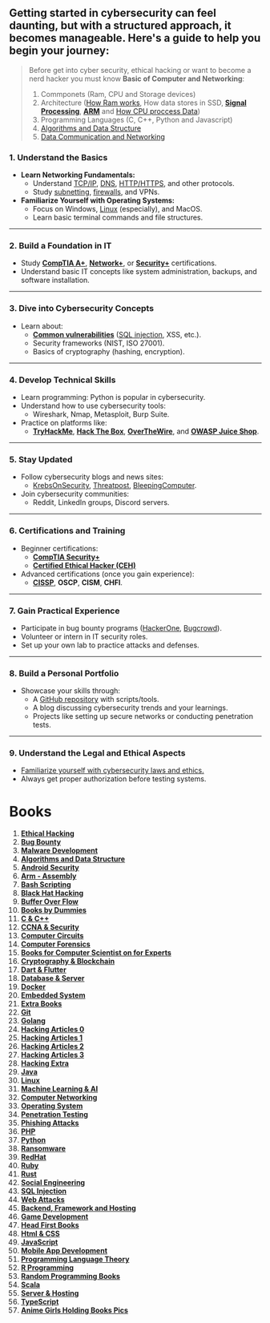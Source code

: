 Getting started in cybersecurity can feel daunting, but with a structured approach, it becomes manageable. Here's a guide to help you begin your journey:
---

> Before get into cyber security, ethical hacking or want to become a nerd hacker you must know **Basic of Computer and Networking**:
> 1. Commponets (Ram, CPU and Storage devices)
> 2. Architecture ([How Ram works](https://www.techtarget.com/searchstorage/definition/RAM-random-access-memory), How data stores in SSD, [**Signal Processing**](https://github.com/arm-university/Digital-Signal-Processing-Education-Kit), [**ARM**](https://github.com/arm-university/Introduction-to-Computer-Architecture-Education-Kit) and [How CPU proccess Data](https://github.com/PacktPublishing/Modern-Computer-Architecture-and-Organization?tab=readme-ov-file))
> 3. Programming Languages (C, C++, Python and Javascript)
> 4. [Algorithms and Data Structure](https://www.w3schools.com/dsa/dsa_intro.php)
> 5. [Data Communication and Networking](https://www.tutorialspoint.com/data_communication_computer_network/index.htm)

### 1. **Understand the Basics**
   - **Learn Networking Fundamentals:**
     - Understand [TCP/IP](https://github.com/saminiir/level-ip?tab=readme-ov-file), [DNS](https://www.cloudflare.com/learning/dns/what-is-dns/), [HTTP/HTTPS](https://www.cloudflare.com/learning/ssl/why-is-http-not-secure/), and other protocols.
     - Study [subnetting](https://www.cloudflare.com/learning/network-layer/what-is-a-subnet/), [firewalls](https://www.checkpoint.com/cyber-hub/network-security/what-is-firewall/#:~:text=A%20Firewall%20is%20a%20network,organization's%20previously%20established%20security%20policies.), and VPNs.
   - **Familiarize Yourself with Operating Systems:**
     - Focus on Windows, [Linux](https://www.youtube.com/watch?v=htez3rhhPO8) (especially), and MacOS.
     - Learn basic terminal commands and file structures.

---

### 2. **Build a Foundation in IT**
   - Study [**CompTIA A+**](https://www.comptia.org/certifications/a), [**Network+**](https://www.comptia.org/certifications/network), or [**Security+**](https://www.comptia.org/certifications/security) certifications.
   - Understand basic IT concepts like system administration, backups, and software installation.

---

### 3. **Dive into Cybersecurity Concepts**
   - Learn about:
     - [**Common vulnerabilities**](https://github.com/aw-junaid/Hacking-Tools/blob/master/Hacking%20Questions/Top%20100%2B%20Web%20Vulnerabilities%2C%20Categorised%20Into%20Various%20Types%3A.md) ([SQL injection](https://www.w3schools.com/sql/sql_injection.asp), XSS, etc.).
     - Security frameworks (NIST, ISO 27001).
     - Basics of cryptography (hashing, encryption).

---

### 4. **Develop Technical Skills**
   - Learn programming: Python is popular in cybersecurity.
   - Understand how to use cybersecurity tools:
     - Wireshark, Nmap, Metasploit, Burp Suite.
   - Practice on platforms like:
     - [**TryHackMe**](https://tryhackme.com/), [**Hack The Box**](https://www.hackthebox.com/), [**OverTheWire**](https://overthewire.org/), and [**OWASP Juice Shop**](https://owasp.org/www-project-juice-shop/).

---

### 5. **Stay Updated**
   - Follow cybersecurity blogs and news sites:
     - [KrebsOnSecurity](https://krebsonsecurity.com/), [Threatpost](https://threatpost.com/), [BleepingComputer](https://www.bleepingcomputer.com/).
   - Join cybersecurity communities:
     - Reddit, LinkedIn groups, Discord servers.

---

### 6. **Certifications and Training**
   - Beginner certifications:
     - [**CompTIA Security+**](https://www.comptia.org/certifications/security)
     - [**Certified Ethical Hacker (CEH)**](https://www.eccouncil.org/train-certify/certified-ethical-hacker-ceh/)
   - Advanced certifications (once you gain experience):
     - [**CISSP**](https://www.isc2.org/certifications/cissp), **OSCP**, **CISM**, **CHFI**.

---

### 7. **Gain Practical Experience**
   - Participate in bug bounty programs ([HackerOne](https://www.hackerone.com/), [Bugcrowd](https://www.bugcrowd.com/)).
   - Volunteer or intern in IT security roles.
   - Set up your own lab to practice attacks and defenses.

---

### 8. **Build a Personal Portfolio**
   - Showcase your skills through:
     - A [GitHub repository](https://github.com/aw-junaid/Hacking-Tools) with scripts/tools.
     - A blog discussing cybersecurity trends and your learnings.
     - Projects like setting up secure networks or conducting penetration tests.

---

### 9. **Understand the Legal and Ethical Aspects**
   - [Familiarize yourself with cybersecurity laws and ethics.](https://github.com/aw-junaid/Hacking-Tools?tab=coc-ov-file)
   - Always get proper authorization before testing systems.

# Books

1. [**Ethical Hacking**](https://mega.nz/folder/imxjWQpZ#N_Du7jhHCQPoPS5IdHdhpw)
2. [**Bug Bounty**](https://mega.nz/folder/Gm4GgajY#4pQEWZSr4avFcvNgblPvtg)
3. [**Malware Development**](https://mega.nz/folder/6rhylYjJ#ucbem6LfdD57Bpnaqlx9Tw)
4. [**Algorithms and Data Structure**](https://mega.nz/folder/umwx1D6Z#mNtawNdptn5KBZIytpaOuQ)
5. [**Android Security**](https://mega.nz/folder/nz4iQCzb#9LrxHxf_rQrgBTkaewg3mQ)
6. [**Arm - Assembly**](https://mega.nz/folder/XvxFVIyQ#v7-177F4NG2KWo0ygFHhbg)
7. [**Bash Scripting**](https://mega.nz/folder/PjAjyJqK#wmwbA7-9cbxZMNWfcodoyA)
8. [**Black Hat Hacking**](https://mega.nz/folder/TuonBJDY#3XgwWme8ZKfljHk19mSedw)
9. [**Buffer Over Flow**](https://mega.nz/folder/zugnGYaT#ZkjzBWyLVCVXlCz3IO8fvA)
10. [**Books by Dummies**](https://mega.nz/folder/TrpUkYJC#Rx-YjXgpDfdUkuYdv6lpsw)
11. [**C & C++**](https://mega.nz/folder/v7YhxJiZ#LWVsdAaYclO45vDQU1hw_w)
12. [**CCNA & Security**](https://mega.nz/folder/PnIUEIgK#RSTGG5EsgFDiYiEaMvF4eg)
13. [**Computer Circuits**](https://mega.nz/folder/TiB0iJDR#wU2GYMATHxeTstTjeWRs3A)
14. [**Computer Forensics**](https://mega.nz/folder/a6hE0L4J#V1y-qrcXnaON1cAQtkRiJg)
15. [**Books for Computer Scientist on for Experts**](https://mega.nz/folder/f7JgAAQY#xV_JCNX7ai2VT7Z3R_7cLg)
16. [**Cryptography & Blockchain**](https://mega.nz/folder/Knx2yD5K#azmA6mxA-bv2Xw6ZH3Ipew)
17. [**Dart & Flutter**](https://mega.nz/folder/uvJkhBDS#AjSo-6skhxVIVydkBtq-wA)
18. [**Database & Server**](https://mega.nz/folder/23p3kbDL#KvdiBRwc2uMU88nMQ-NjZQ)
19. [**Docker**](https://mega.nz/folder/ejYWwLzA#dXmHPzPnVSvSBdRFCjB3lA)
20. [**Embedded System**](https://mega.nz/folder/GmozhZDJ#kh_efklOOSCGKxLhL0uEvA)
21. [**Extra Books**](https://mega.nz/folder/H7RFWIDB#Y4Uazn0jVjWo1fjPo_EZKg)
22. [**Git**](https://mega.nz/folder/Cqgg0RqR#o6XxXH5XsOu6kkbkQUSJrA)
23. [**Golang**](https://mega.nz/folder/j6oRAbQa#9U_hgdba9MxBhDKCm4W3Xw)
24. [**Hacking Articles 0**](https://mega.nz/folder/azwhkDoZ#VI1kFEkBM5pqNJZ79SeaKw)
25. [**Hacking Articles 1**](https://mega.nz/folder/amhFiAqT#gGXunNtYf13yjBwHKOU8KA)
26. [**Hacking Articles 2**](https://mega.nz/folder/eqpxiYrR#bACjeCzD8Qa6ZX2jl9mmmQ)
27. [**Hacking Articles 3**](https://mega.nz/folder/zyYXXJrD#EmyMjIvT-_U05u35zmzsfA)
28. [**Hacking Extra**](https://mega.nz/folder/C3gykZLI#voLIdiBVslOenKxlIByJpg)
29. [**Java**](https://mega.nz/folder/KrhEkLIB#G2ZOBwniRml36FkVlvMw_Q)
30. [**Linux**](https://mega.nz/folder/unwkHJRD#poh9cx_Eqf3Y2NDMBsAVvw)
31. [**Machine Learning & AI**](https://mega.nz/folder/un5y1ZxL#BaMgjDTZ6Xl7d3tQd3qvMQ)
32. [**Computer Networking**](https://mega.nz/folder/i2Q3SLrS#5XPpG5YqgGtVgrYfctdXhA)
33. [**Operating System**](https://mega.nz/folder/q3Ji1DiI#Rb9a3w0aTNyqVS5ITxc6rg)
34. [**Penetration Testing**](https://mega.nz/folder/n7R0xTgZ#SalROl0LnaR3ZtkIJB9qWg)
35. [**Phishing Attacks**](https://mega.nz/folder/G7IX0AAY#IhuZgXTfdmxjiJUinA4Slg)
36. [**PHP**](https://mega.nz/folder/zzp0BYAA#ljYNMq2D1IDKesLoGRrHbg)
37. [**Python**](https://mega.nz/folder/GyAwxDAB#dKS8N7EOayOgPogj9ePGog)
38. [**Ransomware**](https://mega.nz/folder/DyoDiYIa#1q8eokbqe_VNHfoyN04QSA)
39. [**RedHat**](https://mega.nz/folder/myAwiC5a#Udg8vuLL1cLYkNU2V6Gb9A)
40. [**Ruby**](https://mega.nz/folder/H6IUyDiJ#Z24p5NtcuAymyFSyryQrBQ)
41. [**Rust**](https://mega.nz/folder/yzIEFIQb#4I_3GCCDZMAKW3iLUNC3WQ)
42. [**Social Engineering**](https://mega.nz/folder/y7px0a7K#rowXIrdMNiOTqsvO7BLbdw)
43. [**SQL Injection**](https://mega.nz/folder/L7BRXDqB#XAFOsUj3dfBQJWYM0mR_EA)
44. [**Web Attacks**](https://mega.nz/folder/b6gDAKSA#FLY0qIlh56u9qHNc584LPA)
45. [**Backend, Framework and Hosting**](https://mega.nz/folder/AxpEQSYC#8LYJPwei1iBwIHbiZzw6ww)
46. [**Game Development**](https://mega.nz/folder/M9wGETYA#75zTNFz0ZCjEzDjOqE4W2g)
47. [**Head First Books**](https://mega.nz/folder/p9ISFIKB#Q4smi7rB4zvGByEgtd-ztg)
48. [**Html & CSS**](https://mega.nz/folder/AspmHZbS#0Talt53KMdeYJrT14mXScg)
49. [**JavaScript**](https://mega.nz/folder/4to2nKZa#kHLf8cNnmrJMis62Vl3XBA)
50. [**Mobile App Development**](https://mega.nz/folder/w5wCFSzD#RILdhAR8v1vtTz0w5yw4CA)
51. [**Programming Language Theory**](https://mega.nz/folder/R8BzQADK#wlzMrf1Wm7Y_CnFVSQTKDg)
52. [**R Programming**](https://mega.nz/folder/xgRzgJbL#0zOkkvaNWTKEz5-H-lhUfA)
53. [**Random Programming Books**](https://mega.nz/folder/MlI3SBAD#FJMnhbdKGPjiJ2e5VzkM6Q)
54. [**Scala**](https://mega.nz/folder/NtA0BI4b#53MtojOh20qWdpylLOS4mA)
55. [**Server & Hosting**](https://mega.nz/folder/dtRj3YKa#R0W2lZ_w7A6FSwffmyVRXw)
56. [**TypeScript**](https://mega.nz/folder/N8YyQJpY#2O_APzFQCrArVBtrjvxnrQ)
57. [**Anime Girls Holding Books Pics**](https://mega.nz/folder/x9wzzLRT#La9hUMrZt05i2bSDSejoPA)

